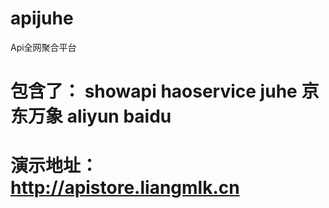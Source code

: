 # apijuhe
Api全网聚合平台

# 包含了： showapi  haoservice  juhe 京东万象  aliyun baidu
# 演示地址：http://apistore.liangmlk.cn
